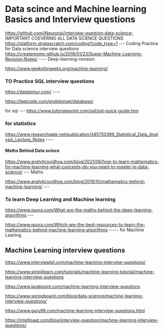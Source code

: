 # Data scince and Machine learning Basics and Interview questions
https://github.com/iNeuronai/interview-question-data-science-  IMPORTANT COEVERING ALL DATA SCIENCE QUESTIONS
https://platform.stratascratch.com/coding?code_type=1   --- Coding Practice for Data science interview questions
https://createmomo.github.io/2018/01/23/Super-Machine-Learning-Revision-Notes/ ----  Deep-learning-revision

https://www.geeksforgeeks.org/machine-learning/


### TO Practice SQL interview questions
https://datalemur.com/  ---- 

https://leetcode.com/problemset/database/ 


for sql --- https://www.tutorialspoint.com/sql/sql-quick-guide.htm

### for statistics
https://www.researchgate.net/publication/345750399_Statistical_Data_Analysis_Lecture_Notes  ---- 


#### Maths Behind Data scince

https://www.analyticsvidhya.com/blog/2021/06/how-to-learn-mathematics-for-machine-learning-what-concepts-do-you-need-to-master-in-data-science/ --- Maths

https://www.analyticsvidhya.com/blog/2019/10/mathematics-behind-machine-learning/ --- 


### To learn Deep Learning and Machine learning

https://www.quora.com/What-are-the-maths-behind-the-deep-learning-algorithms   --- 

https://www.quora.com/Which-are-the-best-resources-to-learn-the-mathematics-behind-machine-learning-algorithms  ----- for Machine Leaning

## Machine Learning interview questions
https://www.interviewbit.com/machine-learning-interview-questions/   


https://www.simplilearn.com/tutorials/machine-learning-tutorial/machine-learning-interview-questions


https://www.javatpoint.com/machine-learning-interview-questions


https://www.springboard.com/blog/data-science/machine-learning-interview-questions/

https://www.guru99.com/machine-learning-interview-questions.html

https://intellipaat.com/blog/interview-question/machine-learning-interview-questions/
